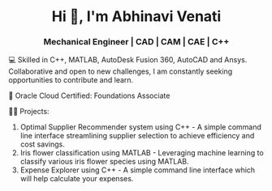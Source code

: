 <h1 align="center">Hi 👋, I'm Abhinavi Venati</h1>
<h3 align="center">Mechanical Engineer | CAD | CAM | CAE | C++ </h3>

💻 Skilled in C++, MATLAB, AutoDesk Fusion 360, AutoCAD and Ansys. Collaborative and open to new challenges, I am constantly seeking opportunities to contribute and learn.

🔹 Oracle Cloud Certified: Foundations Associate
   
👨‍💻 Projects:
1. Optimal Supplier Recommender system using C++ - A simple command line interface streamlining supplier selection to achieve efficiency and cost savings.
2. Iris flower classification using MATLAB - Leveraging machine learning to classify various iris flower species using MATLAB.
3. Expense Explorer using C++ - A simple command line interface which will help calculate your expenses.


